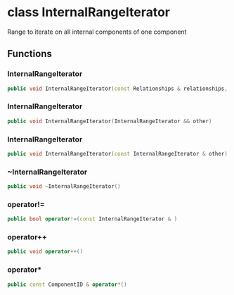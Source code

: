 # class InternalRangeIterator


 Range to iterate on all internal components of one component



## Functions

### InternalRangeIterator

```cpp
public void InternalRangeIterator(const Relationships & relationships, const uuid & component_id)
```


### InternalRangeIterator

```cpp
public void InternalRangeIterator(InternalRangeIterator && other)
```


### InternalRangeIterator

```cpp
public void InternalRangeIterator(const InternalRangeIterator & other)
```


### ~InternalRangeIterator

```cpp
public void ~InternalRangeIterator()
```


### operator!=

```cpp
public bool operator!=(const InternalRangeIterator & )
```


### operator++

```cpp
public void operator++()
```


### operator*

```cpp
public const ComponentID & operator*()
```




